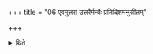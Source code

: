 +++
title = "06 एवमुत्तरा उत्तरैर्मन्त्रैः प्रतिदिशमनुसीतम्"

+++

<details><summary>थिते</summary>

एवमुत्तरा उत्तरैर्मन्त्रैः प्रतिदिशमनुसीतम् । चतस्रो मध्ये ६
</details>
